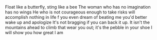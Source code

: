 Float like a butterfly, sting like a bee
The woman who has no imagination has no wings
He who is not courageous enough to take risks will accomplish nothing in life
f you even dream of beating me you'd better wake up and apologize
It's not bragging if you can back it up.
It isn't the mountains ahead to climb that wear you out; it's the pebble in your shoe
I will show you how great I am
